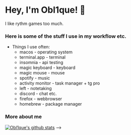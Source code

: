 # Hey, I'm Obl1que! 👋 

I like rythm games too much.

### Here is some of the stuff I use in my workflow etc.

* Things I use often:
   * macos - operating system
   * terminal.app - terminal
   * insomnia - api testing
   * magic keyboard - keyboard
   * magic mouse - mouse
   * spotify - music
   * activity monitor - task manager + tg pro
   * left - notetaking
   * discord - chat etc.
   * firefox - webbrowser
   * homebrew - package manager
   
### More about me

[![Obl1que's github stats](https://github-readme-stats.vercel.app/api?username=Obl1que)](https://github.com/anuraghazra/github-readme-stats)
-->
